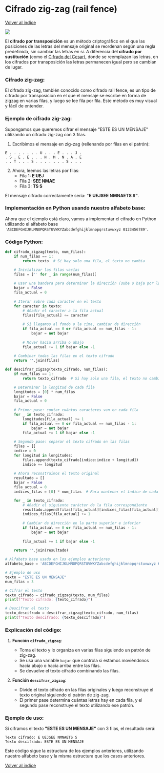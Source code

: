 # Cifrado zig-zag (rail fence)
[Volver al índice](https://github.com/VintaBytes/Cifrado-Con-Python/blob/main/README.md)

<span><img src="https://img.shields.io/badge/Python-FFD43B?style=for-the-badge&logo=python&logoColor=blue"/></span>

El **cifrado por transposición** es un método criptográfico en el que las posiciones de las letras del mensaje original se reordenan según una regla predefinida, sin cambiar las letras en sí. A diferencia del **cifrado por sustitución** (como el  [Cifrado del Cesar](https://github.com/VintaBytes/Cifrado-Con-Python/tree/main/01%20-%20Cesar)), donde se reemplazan las letras, en los cifrados por transposición las letras permanecen igual pero se cambian de lugar.

### Cifrado zig-zag:

El cifrado zig-zag, también conocido como cifrado rail fence, es un tipo de cifrado por transposición en el que el mensaje se escribe en forma de zigzag en varias filas, y luego se lee fila por fila. Este método es muy visual y fácil de entender.

### Ejemplo de cifrado zig-zag:

Supongamos que queremos cifrar el mensaje "ESTE ES UN MENSAJE" utilizando un cifrado zig-zag con 3 filas.

1. Escribimos el mensaje en zig-zag (rellenando por filas en el patrón):

```
E . . . . . . . U . . . E . . . J .
. S . E . E . . . N . M . N . A . E
. . T . . . S . . . . . . . S . . .
```

2. Ahora, leemos las letras por filas:
   - Fila 1: **E  UEJ**
   - Fila 2: **SEE NMAE**
   - Fila 3: **TS S**

El mensaje cifrado correctamente sería: **"E UEJSEE NMNAETS S"**.

### Implementación en Python usando nuestro alfabeto base:

Ahora que el ejemplo está claro, vamos a implementar el cifrado en Python utilizando el alfabeto base `'ABCDEFGHIJKLMNOPQRSTUVWXYZabcdefghijklmnopqrstuvwxyz 0123456789'`.

### Código Python:

```python
def cifrado_zigzag(texto, num_filas):
    if num_filas == 1:
        return texto  # Si hay solo una fila, el texto no cambia

    # Inicializar las filas vacías
    filas = ['' for _ in range(num_filas)]
    
    # Usar una bandera para determinar la dirección (sube o baja por las filas)
    bajar = False
    fila_actual = 0
    
    # Iterar sobre cada caracter en el texto
    for caracter in texto:
        # Añadir el caracter a la fila actual
        filas[fila_actual] += caracter
        
        # Si llegamos al fondo o la cima, cambiar de dirección
        if fila_actual == 0 or fila_actual == num_filas - 1:
            bajar = not bajar
        
        # Mover hacia arriba o abajo
        fila_actual += 1 if bajar else -1
    
    # Combinar todas las filas en el texto cifrado
    return ''.join(filas)

def descifrar_zigzag(texto_cifrado, num_filas):
    if num_filas == 1:
        return texto_cifrado  # Si hay solo una fila, el texto no cambia

    # Determinar la longitud de cada fila
    longitudes = [0] * num_filas
    bajar = False
    fila_actual = 0
    
    # Primer pase: contar cuántos caracteres van en cada fila
    for _ in texto_cifrado:
        longitudes[fila_actual] += 1
        if fila_actual == 0 or fila_actual == num_filas - 1:
            bajar = not bajar
        fila_actual += 1 if bajar else -1
    
    # Segundo pase: separar el texto cifrado en las filas
    filas = []
    indice = 0
    for longitud in longitudes:
        filas.append(texto_cifrado[indice:indice + longitud])
        indice += longitud
    
    # Ahora reconstruimos el texto original
    resultado = []
    bajar = False
    fila_actual = 0
    indices_filas = [0] * num_filas  # Para mantener el índice de cada fila

    for _ in texto_cifrado:
        # Añadir el siguiente carácter de la fila correspondiente
        resultado.append(filas[fila_actual][indices_filas[fila_actual]])
        indices_filas[fila_actual] += 1
        
        # Cambiar de dirección en la parte superior e inferior
        if fila_actual == 0 or fila_actual == num_filas - 1:
            bajar = not bajar
        
        fila_actual += 1 if bajar else -1
    
    return ''.join(resultado)

# Alfabeto base usado en los ejemplos anteriores
alfabeto_base = 'ABCDEFGHIJKLMNOPQRSTUVWXYZabcdefghijklmnopqrstuvwxyz 0123456789'

# Ejemplo de uso
texto = "ESTE ES UN MENSAJE"
num_filas = 3

# Cifrar el texto
texto_cifrado = cifrado_zigzag(texto, num_filas)
print(f"Texto cifrado: {texto_cifrado}")

# Descifrar el texto
texto_descifrado = descifrar_zigzag(texto_cifrado, num_filas)
print(f"Texto descifrado: {texto_descifrado}")
```

### Explicación del código:

1. **Función `cifrado_zigzag`**:
   - Toma el texto y lo organiza en varias filas siguiendo un patrón de zig-zag.
   - Se usa una variable `bajar` que controla si estamos moviéndonos hacia abajo o hacia arriba entre las filas.
   - Se devuelve el texto cifrado combinando las filas.

2. **Función `descifrar_zigzag`**:
   - Divide el texto cifrado en las filas originales y luego reconstruye el texto original siguiendo el patrón de zig-zag.
   - El primer pase determina cuántas letras hay en cada fila, y el segundo pase reconstruye el texto utilizando ese patrón.

### Ejemplo de uso:

Si ciframos el texto **"ESTE ES UN MENSAJE"** con 3 filas, el resultado será:

```
Texto cifrado: E UEJSEE NMNAETS S
Texto descifrado: ESTE ES UN MENSAJE
```

Este código sigue la estructura de los ejemplos anteriores, utilizando nuestro alfabeto base y la misma estructura que los casos anteriores.

[Volver al índice](https://github.com/VintaBytes/Cifrado-Con-Python/blob/main/README.md)

